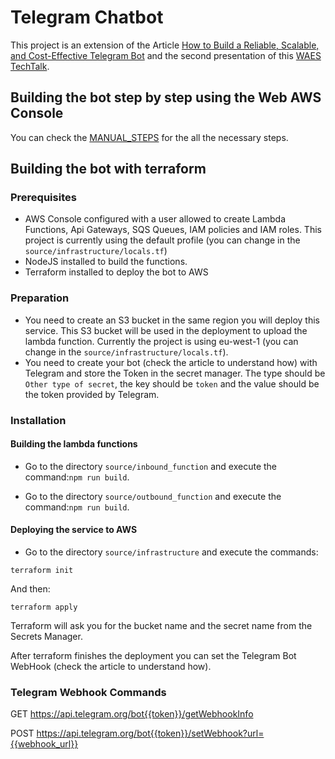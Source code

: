 # Telegram Chatbot

This project is an extension of the Article [How to Build a Reliable, Scalable, and Cost-Effective Telegram Bot](https://medium.com/wearewaes/how-to-build-a-reliable-scalable-and-cost-effective-telegram-bot-58ae2d6684b1) and the second presentation of this [WAES TechTalk](https://youtu.be/VIzLl-c71fI).

## Building the bot step by step using the Web AWS Console

You can check the [MANUAL_STEPS](MANUAL_STEPS.md) for the all the necessary steps.

## Building the bot with terraform

### Prerequisites

- AWS Console configured with a user allowed to create Lambda Functions, Api Gateways, SQS Queues, IAM policies and IAM roles. This project is currently using the default profile (you can change in the `source/infrastructure/locals.tf`)
- NodeJS installed to build the functions.
- Terraform installed to deploy the bot to AWS

### Preparation

- You need to create an S3 bucket in the same region you will deploy this service. This S3 bucket will be used in the deployment to upload the lambda function. Currently the project is using eu-west-1 (you can change in the `source/infrastructure/locals.tf`).
- You need to create your bot (check the article to understand how) with Telegram and store the Token in the secret manager. The type should be `Other type of secret`, the key should be `token` and the value should be the token provided by Telegram.

### Installation

#### Building the lambda functions

- Go to the directory `source/inbound_function` and execute the command:`npm run build`.

- Go to the directory `source/outbound_function` and execute the command:`npm run build`.

#### Deploying the service to AWS

- Go to the directory `source/infrastructure` and execute the commands:

```
terraform init
```

And then:

```
terraform apply
```

Terraform will ask you for the bucket name and the secret name from the Secrets Manager.

After terraform finishes the deployment you can set the Telegram Bot WebHook (check the article to understand how).

### Telegram Webhook Commands

GET https://api.telegram.org/bot{{token}}/getWebhookInfo

POST https://api.telegram.org/bot{{token}}/setWebhook?url={{webhook_url}}


